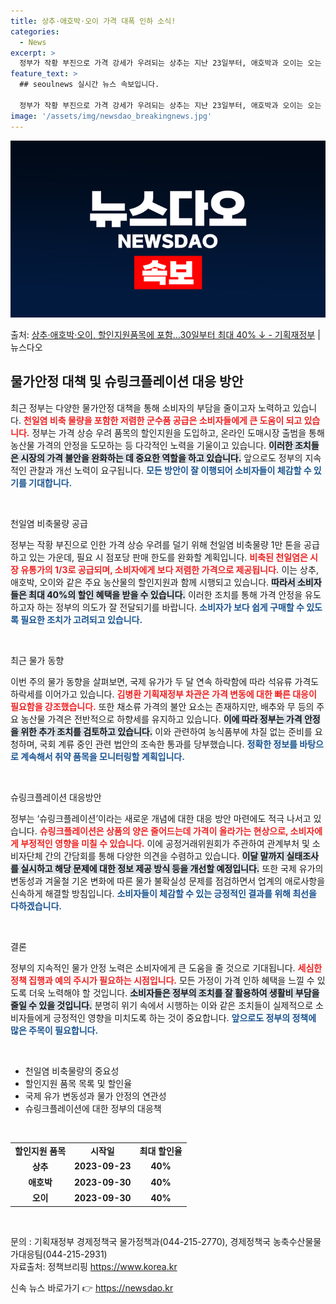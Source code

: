 ```yaml
---
title: 상추·애호박·오이 가격 대폭 인하 소식!
categories:
  - News
excerpt: >
  정부가 작황 부진으로 가격 강세가 우려되는 상추는 지난 23일부터, 애호박과 오이는 오는 30일부터 할인지원…
feature_text: >
  ## seoulnews 실시간 뉴스 속보입니다.

  정부가 작황 부진으로 가격 강세가 우려되는 상추는 지난 23일부터, 애호박과 오이는 오는 30일부터 할인지원…
image: '/assets/img/newsdao_breakingnews.jpg'
---
```


![뉴스다오 속보](/assets/img/newsdao_breakingnews.jpg)

<p>출처: <a href="https://newsdao.kr/2634" rel="dofollow">상추·애호박·오이, 할인지원품목에 포함…30일부터 최대 40% ↓ - 기획재정부</a> | 뉴스다오</p>

<h2 data-ke-size="size26">물가안정 대책 및 슈링크플레이션 대응 방안</h2>

<p data-ke-size="size16">최근 정부는 다양한 물가안정 대책을 통해 소비자의 부담을 줄이고자 노력하고 있습니다. <b><span style="color: #ee2323;">천일염 비축 물량을 포함한 저렴한 군수품 공급은 소비자들에게 큰 도움이 되고 있습니다.</span></b> 정부는 가격 상승 우려 품목의 할인지원을 도입하고, 온라인 도매시장 출범을 통해 농산물 가격의 안정을 도모하는 등 다각적인 노력을 기울이고 있습니다. <b><span style="background-color: #21538527;">이러한 조치들은 시장의 가격 불안을 완화하는 데 중요한 역할을 하고 있습니다.</span></b> 앞으로도 정부의 지속적인 관찰과 개선 노력이 요구됩니다. <b><span style="color: #1a5490;">모든 방안이 잘 이행되어 소비자들이 체감할 수 있기를 기대합니다.</span></b></p>

<p data-ke-size="size16">&nbsp;</p>

천일염 비축물량 공급

<p data-ke-size="size16">정부는 작황 부진으로 인한 가격 상승 우려를 덜기 위해 천일염 비축물량 1만 톤을 공급하고 있는 가운데, 필요 시 점포당 판매 한도를 완화할 계획입니다. <b><span style="color: #ee2323;">비축된 천일염은 시장 유통가의 1/3로 공급되며, 소비자에게 보다 저렴한 가격으로 제공됩니다.</span></b> 이는 상추, 애호박, 오이와 같은 주요 농산물의 할인지원과 함께 시행되고 있습니다. <b><span style="background-color: #21538527;">따라서 소비자들은 최대 40%의 할인 혜택을 받을 수 있습니다.</span></b> 이러한 조치를 통해 가격 안정을 유도하고자 하는 정부의 의도가 잘 전달되기를 바랍니다. <b><span style="color: #1a5490;">소비자가 보다 쉽게 구매할 수 있도록 필요한 조치가 고려되고 있습니다.</span></b></p>

<p data-ke-size="size16">&nbsp;</p>

최근 물가 동향

<p data-ke-size="size16">이번 주의 물가 동향을 살펴보면, 국제 유가가 두 달 연속 하락함에 따라 석유류 가격도 하락세를 이어가고 있습니다. <b><span style="color: #ee2323;">김병환 기획재정부 차관은 가격 변동에 대한 빠른 대응이 필요함을 강조했습니다.</span></b> 또한 채소류 가격의 불안 요소는 존재하지만, 배추와 무 등의 주요 농산물 가격은 전반적으로 하향세를 유지하고 있습니다. <b><span style="background-color: #21538527;">이에 따라 정부는 가격 안정을 위한 추가 조치를 검토하고 있습니다.</span></b> 이와 관련하여 농식품부에 차질 없는 준비를 요청하며, 국회 계류 중인 관련 법안의 조속한 통과를 당부했습니다. <b><span style="color: #1a5490;">정확한 정보를 바탕으로 계속해서 취약 품목을 모니터링할 계획입니다.</span></b></p>

<p data-ke-size="size16">&nbsp;</p>

슈링크플레이션 대응방안

<p data-ke-size="size16">정부는 ‘슈링크플레이션’이라는 새로운 개념에 대한 대응 방안 마련에도 적극 나서고 있습니다. <b><span style="color: #ee2323;">슈링크플레이션은 상품의 양은 줄어드는데 가격이 올라가는 현상으로, 소비자에게 부정적인 영향을 미칠 수 있습니다.</span></b> 이에 공정거래위원회가 주관하여 관계부처 및 소비자단체 간의 간담회를 통해 다양한 의견을 수렴하고 있습니다. <b><span style="background-color: #21538527;">이달 말까지 실태조사를 실시하고 해당 문제에 대한 정보 제공 방식 등을 개선할 예정입니다.</span></b> 또한 국제 유가의 변동성과 겨울철 기온 변화에 따른 물가 불확실성 문제를 점검하면서 업계의 애로사항을 신속하게 해결할 방침입니다. <b><span style="color: #1a5490;">소비자들이 체감할 수 있는 긍정적인 결과를 위해 최선을 다하겠습니다.</span></b></p>

<p data-ke-size="size16">&nbsp;</p>

결론

<p data-ke-size="size16">정부의 지속적인 물가 안정 노력은 소비자에게 큰 도움을 줄 것으로 기대됩니다. <b><span style="color: #ee2323;">세심한 정책 집행과 예의 주시가 필요하는 시점입니다.</span></b> 모든 가정이 가격 인하 혜택을 느낄 수 있도록 더욱 노력해야 할 것입니다. <b><span style="background-color: #21538527;">소비자들은 정부의 조치를 잘 활용하여 생활비 부담을 줄일 수 있을 것입니다.</span></b> 분명히 위기 속에서 시행하는 이와 같은 조치들이 실제적으로 소비자들에게 긍정적인 영향을 미치도록 하는 것이 중요합니다. <b><span style="color: #1a5490;">앞으로도 정부의 정책에 많은 주목이 필요합니다.</span></b></p>

<p data-ke-size="size16">&nbsp;</p> 

<ul>
  <li>천일염 비축물량의 중요성</li>
  <li>할인지원 품목 목록 및 할인율</li>
  <li>국제 유가 변동성과 물가 안정의 연관성</li>
  <li>슈링크플레이션에 대한 정부의 대응책</li>
</ul>

<p data-ke-size="size16">&nbsp;</p>

<table>
  <tr>
    <td style="text-align: center; height: 17px;"><b>할인지원 품목</b></td>
    <td style="text-align: center; height: 17px;"><b>시작일</b></td>
    <td style="text-align: center; height: 17px;"><b>최대 할인율</b></td>
  </tr>
  <tr>
    <td style="text-align: center; height: 17px;"><b>상추</b></td>
    <td style="text-align: center; height: 17px;"><b>2023-09-23</b></td>
    <td style="text-align: center; height: 17px;"><b>40%</b></td>
  </tr>
  <tr>
    <td style="text-align: center; height: 17px;"><b>애호박</b></td>
    <td style="text-align: center; height: 17px;"><b>2023-09-30</b></td>
    <td style="text-align: center; height: 17px;"><b>40%</b></td>
  </tr>
  <tr>
    <td style="text-align: center; height: 17px;"><b>오이</b></td>
    <td style="text-align: center; height: 17px;"><b>2023-09-30</b></td>
    <td style="text-align: center; height: 17px;"><b>40%</b></td>
  </tr>
</table>

<p data-ke-size="size16">&nbsp;</p>

<p data-ke-size="size16">문의 : 기획재정부 경제정책국 물가정책과(044-215-2770), 경제정책국 농축수산물물가대응팀(044-215-2931)<br>자료출처: 정책브리핑 <a href="https://newsdao.kr/2634">https://www.korea.kr</a></p> 

신속 뉴스 바로가기 👉 <a href="https://newsdao.kr" rel="dofollow">https://newsdao.kr</a>


